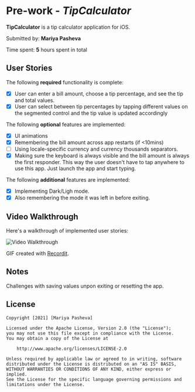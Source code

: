 # Pre-work - *TipCalculator*

**TipCalculator** is a tip calculator application for iOS.

Submitted by: **Mariya Pasheva**

Time spent: **5** hours spent in total

## User Stories

The following **required** functionality is complete:

* [X] User can enter a bill amount, choose a tip percentage, and see the tip and total values.
* [X] User can select between tip percentages by tapping different values on the segmented control and the tip value is updated accordingly

The following **optional** features are implemented:

* [X] UI animations
* [X] Remembering the bill amount across app restarts (if <10mins)
* [ ] Using locale-specific currency and currency thousands separators.
* [X] Making sure the keyboard is always visible and the bill amount is always the first responder. This way the user doesn't have to tap anywhere to use this app. Just launch the app and start typing.

The following **additional** features are implemented:

- [X] Implementing Dark/Ligh mode.
- [X] Also remembering the mode it was left in before exiting. 

## Video Walkthrough

Here's a walkthrough of implemented user stories:

<img src='http://g.recordit.co/ZDahkRdLhI.gif' title='Video Walkthrough' width='' alt='Video Walkthrough' />

GIF created with [Recordit](recordit.co).

## Notes

Challenges with saving values unpon exiting or resetting the app. 

## License

    Copyright [2021] [Mariya Pasheva]

    Licensed under the Apache License, Version 2.0 (the "License");
    you may not use this file except in compliance with the License.
    You may obtain a copy of the License at

        http://www.apache.org/licenses/LICENSE-2.0

    Unless required by applicable law or agreed to in writing, software
    distributed under the License is distributed on an "AS IS" BASIS,
    WITHOUT WARRANTIES OR CONDITIONS OF ANY KIND, either express or implied.
    See the License for the specific language governing permissions and
    limitations under the License.